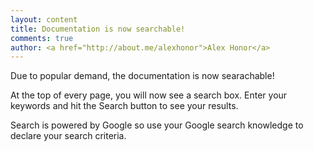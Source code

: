 ```yaml
---
layout: content
title: Documentation is now searchable!
comments: true
author: <a href="http://about.me/alexhonor">Alex Honor</a>
---
```


Due to popular demand, the documentation is now searachable!

At the top of every page, you will now see a search box. Enter
your keywords and hit the Search button to see your results.

Search is powered by Google so use your Google search knowledge
to declare your search criteria.
